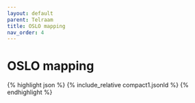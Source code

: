 ```yaml
---
layout: default
parent: Telraam
title: OSLO mapping
nav_order: 4
---
```


# OSLO mapping


{% highlight json %}
{% include_relative  compact1.jsonld %}
{% endhighlight %}